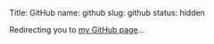 Title: GitHub
name: github
slug: github
status: hidden

<meta http-equiv="refresh" content="1; url=http://github.com/vincentchov"/>

Redirecting you to <a href="http://github.com/vincentchov">my GitHub page</a>...
